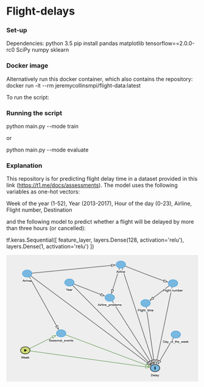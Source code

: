 # Flight-delays
### Set-up


Dependencies:
python 3.5
pip install pandas matplotlib tensorflow==2.0.0-rc0 SciPy numpy sklearn

### Docker image


Alternatively run this docker container, which also contains the repository:
docker run -it --rm jeremycollinsmpi/flight-data:latest

To run the script:

### Running the script



python main.py --mode train

or 

python main.py --mode evaluate

### Explanation

This repository is for predicting flight delay time in a dataset provided in this link (https://t1.me/docs/assessments).
The model uses the following variables as one-hot vectors:

Week of the year (1-52), Year (2013-2017), Hour of the day (0-23), Airline, Flight number, Destination

and the following model to predict whether a flight will be delayed by more than three hours (or cancelled):

tf.keras.Sequential([
    feature_layer,
    layers.Dense(128, activation='relu'),
    layers.Dense(1, activation='relu')
  ])


![alt text](https://github.com/JeremyCollinsMPI/Flight-delays/blob/master/dag1.png)
